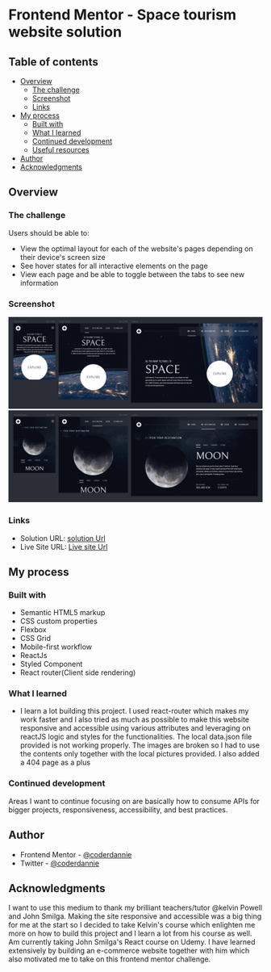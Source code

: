 # Frontend Mentor - Space tourism website solution

## Table of contents

- [Overview](#overview)
  - [The challenge](#the-challenge)
  - [Screenshot](#screenshot)
  - [Links](#links)
- [My process](#my-process)
  - [Built with](#built-with)
  - [What I learned](#what-i-learned)
  - [Continued development](#continued-development)
  - [Useful resources](#useful-resources)
- [Author](#author)
- [Acknowledgments](#acknowledgments)

## Overview

### The challenge

Users should be able to:

- View the optimal layout for each of the website's pages depending on their device's screen size
- See hover states for all interactive elements on the page
- View each page and be able to toggle between the tabs to see new information

### Screenshot

![](./screenshots/1.png)
![](./screenshots/2.png)

### Links

- Solution URL: [solution Url](https://www.frontendmentor.io/solutions/responsive-space-tourism-website-FUVsabYJI2)
- Live Site URL: [Live site Url](https://space-tourism-website-coderdannie.netlify.app/)

## My process

### Built with

- Semantic HTML5 markup
- CSS custom properties
- Flexbox
- CSS Grid
- Mobile-first workflow
- ReactJs
- Styled Component
- React router(Client side rendering)

### What I learned

- I learn a lot building this project. I used react-router which makes my work faster and I also tried as much as possible to make this website responsive and accessible using various attributes and leveraging on reactJS logic and styles for the functionalities. The local data.json file provided is not working properly. The images are broken so I had to use the contents only together with the local pictures provided. I also added a 404 page as a plus

### Continued development

Areas I want to continue focusing on are basically how to consume APIs for bigger projects, responsiveness, accessibility, and best practices.

## Author

- Frontend Mentor - [@coderdannie](https://www.frontendmentor.io/profile/coderdannie)
- Twitter - [@coderdannie](https://www.twitter.com/coderdannie)

## Acknowledgments

I want to use this medium to thank my brilliant teachers/tutor @kelvin Powell and John Smilga. Making the site responsive and accessible was a big thing for me at the start so I decided to take Kelvin's course which enlighten me more on how to build this project and I learn a lot from his course as well. Am currently taking John Smilga's React course on Udemy. I have learned extensively by building an e-commerce website together with him which also motivated me to take on this frontend mentor challenge.
